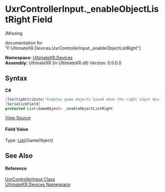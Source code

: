 # UxrControllerInput._enableObjectListRight Field
 

\[Missing <summary> documentation for "F:UltimateXR.Devices.UxrControllerInput._enableObjectListRight"\]

**Namespace:**&nbsp;<a href="N_UltimateXR_Devices">UltimateXR.Devices</a><br />**Assembly:**&nbsp;UltimateXR (in UltimateXR.dll) Version: 0.0.0.0

## Syntax

**C#**<br />
``` C#
[TooltipAttribute("Enables game objects based when the right input device is present.")]
[SerializeField]
protected List<GameObject> _enableObjectListRight
```

<a href="UltimateXR/Scripts/Devices/UxrControllerInput.cs" rel="noopener noreferrer" title="View the source code">View Source</a><br />

#### Field Value
Type: <a href="https://docs.microsoft.com/dotnet/api/system.collections.generic.list-1" target="_blank" rel="noopener noreferrer">List</a>(GameObject)

## See Also


#### Reference
<a href="T_UltimateXR_Devices_UxrControllerInput">UxrControllerInput Class</a><br /><a href="N_UltimateXR_Devices">UltimateXR.Devices Namespace</a><br />